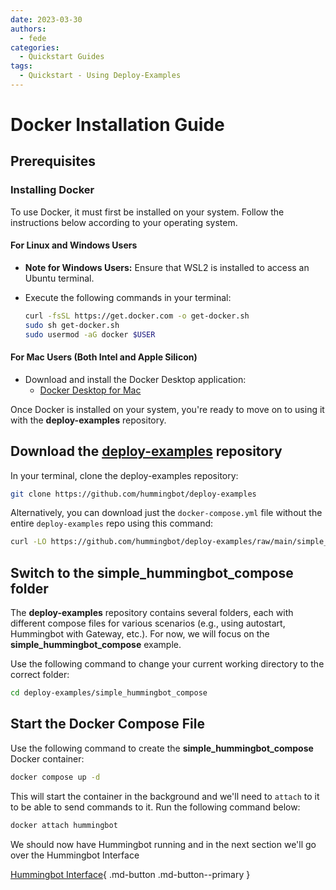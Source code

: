 ```yaml
---
date: 2023-03-30
authors:
  - fede
categories:
  - Quickstart Guides
tags:
  - Quickstart - Using Deploy-Examples
---
```


# Docker Installation Guide

## Prerequisites

### Installing Docker

To use Docker, it must first be installed on your system. Follow the instructions below according to your operating system.

#### For Linux and Windows Users

- **Note for Windows Users:** Ensure that WSL2 is installed to access an Ubuntu terminal.
- Execute the following commands in your terminal:

  ```bash
  curl -fsSL https://get.docker.com -o get-docker.sh
  sudo sh get-docker.sh
  sudo usermod -aG docker $USER
  ```

#### For Mac Users (Both Intel and Apple Silicon)

- Download and install the Docker Desktop application:
  - [Docker Desktop for Mac](https://www.docker.com/products/docker-desktop)

Once Docker is installed on your system, you're ready to move on to using it with the **deploy-examples** repository.

## Download the [deploy-examples](https://github.com/hummingbot/deploy-examples) repository

In your terminal, clone the deploy-examples repository:

```bash
git clone https://github.com/hummingbot/deploy-examples
```

Alternatively, you can download just the `docker-compose.yml` file without the entire `deploy-examples` repo using this command:

```bash
curl -LO https://github.com/hummingbot/deploy-examples/raw/main/simple_hummingbot_compose/docker-compose.yml
```

## Switch to the **simple_hummingbot_compose** folder

The **deploy-examples** repository contains several folders, each with different compose files for various scenarios (e.g., using autostart, Hummingbot with Gateway, etc.). For now, we will focus on the **simple_hummingbot_compose** example. 

Use the following command to change your current working directory to the correct folder:

```bash
cd deploy-examples/simple_hummingbot_compose
```

## Start the Docker Compose File

Use the following command to create the **simple_hummingbot_compose** Docker container:

```bash
docker compose up -d
```

This will start the container in the background and we'll need to `attach` to it to be able to send commands to it. Run the following command below:

```bash
docker attach hummingbot
```

We should now have Hummingbot running and in the next section we'll go over the Hummingbot Interface 

[Hummingbot Interface](1-hb-interface.md){ .md-button .md-button--primary }

